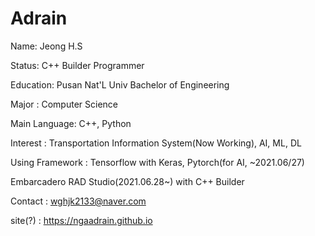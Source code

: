 # Adrain

Name: Jeong H.S

Status: C++ Builder Programmer

Education: Pusan Nat'L Univ Bachelor of Engineering

Major : Computer Science

Main Language: C++, Python

Interest : Transportation Information System(Now Working), AI, ML, DL

Using Framework : Tensorflow with Keras, Pytorch(for AI, ~2021.06/27)

Embarcadero RAD Studio(2021.06.28~) with C++ Builder

Contact : wghjk2133@naver.com

site(?) : https://ngaadrain.github.io
